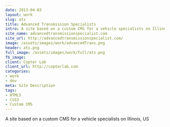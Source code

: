 ```yaml
---
date: 2013-04-03
layout: work
slug: ats
title: Advanced Transmission Specialists
intro: A site based on a custom CMS for a vehicle specialists on Illinois, US
site_name: advancedtransmissionspecialist.com
site_url: http://advancedtransmissionspecialist.com/
image: /assets/images/work/advancedTrans.png
header: ats.png
full_image: /assets/images/work/full/ats.png
fb_image: 
client: Copter Lab
client_url: http://copterlab.com
categories:
- work
- dev
meta: Site Description
tags: 
- HTML5
- CSS3
- Custom CMS
---
```


A site based on a custom CMS for a vehicle specialists on Illinois, US
